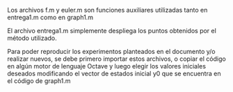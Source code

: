 Los archivos f.m y euler.m son funciones auxiliares utilizadas tanto en entrega1.m como en graph1.m

El archivo entrega1.m simplemente despliega los puntos obtenidos por el método utilizado. 

Para poder reproducir los experimentos planteados en el documento y/o realizar nuevos, se debe primero importar estos archivos, o copiar el código en algún motor de lenguaje Octave y luego elegir los valores iniciales deseados modificando el vector de estados inicial y0 que se encuentra en el código de graph1.m
